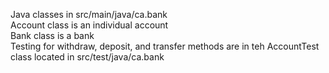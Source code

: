 Java classes in src/main/java/ca.bank
<br />
Account class is an individual account
<br />
Bank class is a bank
<br />
Testing for withdraw, deposit, and transfer methods are in teh AccountTest class located in src/test/java/ca.bank
